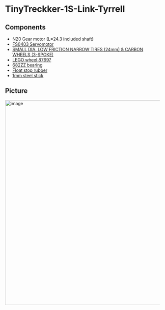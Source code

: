 # TinyTreckker-1S-Link-Tyrrell

## Components

- N20 Gear motor (L=24.3 included shaft)
- [FS0403 Servomotor](https://akizukidenshi.com/catalog/g/g114805/)
- [SMALL DIA. LOW FRICTION NARROW TIRES (24mm) & CARBON WHEELS (3-SPOKE)](https://www.tamiya.com/japan/products/15541/index.html)
- [LEGO wheel 87697](https://brickers.jp/products/87697-026?srsltid=AfmBOorEdvSBUCp01KrgKwRHm_qqQFQQpaL2RSzCivZuL12u8CWHIzNz)
- [682ZZ bearing](https://amzn.asia/d/711zVHE)
- [Float stop rubber](https://amzn.asia/d/cuPSQJc)
- [1mm steel stick](https://amzn.asia/d/bqaLPl2)

## Picture

<img width="1279" height="667" alt="image" src="https://github.com/user-attachments/assets/f722d928-ac86-42a4-8a59-b78a3a0f028f" />
